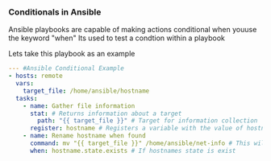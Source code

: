 ### Conditionals in Ansible

Ansible playbooks are capable of making actions conditional when youuse the keyword
"when"
Its used to test a condtion within a playbook

Lets take this playbook as an example

```yml
--- #Ansible Conditional Example
- hosts: remote
  vars:
    target_file: /home/ansible/hostname
  tasks:
    - name: Gather file information
      stat: # Returns information about a target
        path: "{{ target_file }}" # Target for information collection
      register: hostname # Registers a variable with the value of hostname, this is only accessible within the play
    - name: Rename hostname when found
      command: mv "{{ target_file }}" /home/ansible/net-info # This will then move the target file
      when: hostname.state.exists # If hostnames state is exist
```
